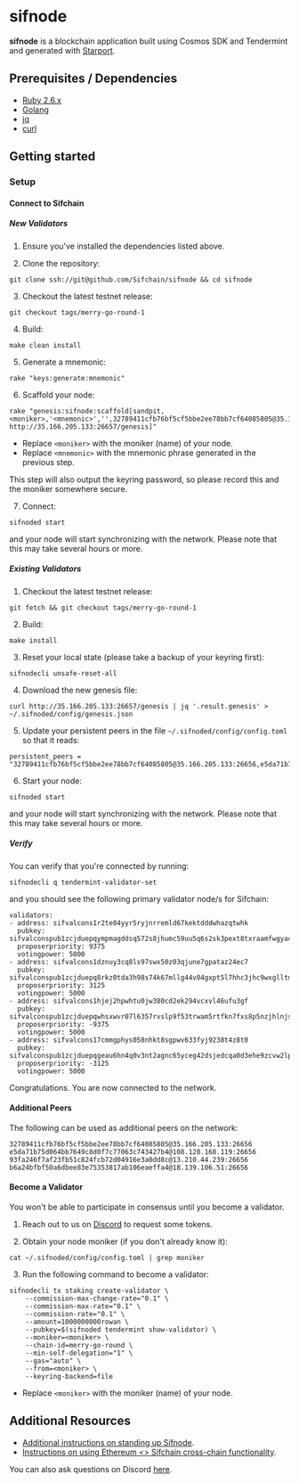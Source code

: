# sifnode

**sifnode** is a blockchain application built using Cosmos SDK and Tendermint and generated with [Starport](https://github.com/tendermint/starport).

## Prerequisites / Dependencies

- [Ruby 2.6.x](https://www.ruby-lang.org/en/documentation/installation)
- [Golang](https://golang.org/doc/install)
- [jq](https://stedolan.github.io/jq/download/)
- [curl](https://curl.haxx.se/download.html)

## Getting started

### Setup

#### Connect to Sifchain

##### New Validators

1. Ensure you've installed the dependencies listed above.

2. Clone the repository:

```
git clone ssh://git@github.com/Sifchain/sifnode && cd sifnode
```

3. Checkout the latest testnet release:

```
git checkout tags/merry-go-round-1
```

4. Build:

```
make clean install
```

5. Generate a mnemonic:

```
rake "keys:generate:mnemonic"
```

6. Scaffold your node:

```
rake "genesis:sifnode:scaffold[sandpit,<moniker>,'<mnemonic>','',32789411cfb76bf5cf5bbe2ee78bb7cf64085805@35.166.205.133:26656, http://35.166.205.133:26657/genesis]"
```

* Replace `<moniker>` with the moniker (name) of your node. 
* Replace `<mnemonic>` with the mnemonic phrase generated in the previous step.

This step will also output the keyring password, so please record this and the moniker somewhere secure.

7. Connect:

```
sifnoded start
```

and your node will start synchronizing with the network. Please note that this may take several hours or more.

##### Existing Validators

1. Checkout the latest testnet release:

```
git fetch && git checkout tags/merry-go-round-1
```

2. Build:

```
make install
```

3. Reset your local state (please take a backup of your keyring first):

```
sifnodecli unsafe-reset-all
```

4. Download the new genesis file:

```
curl http://35.166.205.133:26657/genesis | jq '.result.genesis' > ~/.sifnoded/config/genesis.json
```

5. Update your persistent peers in the file `~/.sifnoded/config/config.toml` so that it reads: 

```
persistent_peers = "32789411cfb76bf5cf5bbe2ee78bb7cf64085805@35.166.205.133:26656,e5da71b75d064bb7649c8d0f7c77063c743427b4@108.128.168.119:26656,93fa246f7af23fb51c824fcb72d04916e3a0dd8c@13.210.44.239:26656,b6a24bfbf50a6dbee83e75353817ab106eaeffa4@18.139.106.51:26656"
```

6. Start your node:

```
sifnoded start
```

and your node will start synchronizing with the network. Please note that this may take several hours or more.

##### Verify

You can verify that you're connected by running:

```
sifnodecli q tendermint-validator-set
```

and you should see the following primary validator node/s for Sifchain:

```
validators:
- address: sifvalcons1r2te04yyr5ryjnrremld67kektdddwhazqtwhk
  pubkey: sifvalconspub1zcjduepqympmagddsq572s8jhumc59uu5q6s2sk3pext8txraamfwgyacyws2nmcky
  proposerpriority: 9375
  votingpower: 5000
- address: sifvalcons1dznuy3cq8ls97swx50z03qjune7gpataz24ec7
  pubkey: sifvalconspub1zcjduepq8rkz0tda3h98s74k67mllg44v04gxpt5l7hhc3jhc9wxglltmq2sft23zz
  proposerpriority: 3125
  votingpower: 5000
- address: sifvalcons1hjej2hpwhtu0jw380cd2ek294vcxvl46ufu3gf
  pubkey: sifvalconspub1zcjduepqwhsxwvr07l6357rvslp9f53trwam5rtfkn7fxs8p5nzjhlnjs4kstju0l7
  proposerpriority: -9375
  votingpower: 5000
- address: sifvalcons17cmmgphys058nhkt8sgpwv633fyj9238t4z8t0
  pubkey: sifvalconspub1zcjduepqgeau6hn4q0v3nt2agnc65yceg42dsjedcqa0d3ehe9zcvw2lpadswvf6vf
  proposerpriority: -3125
  votingpower: 5000
```

Congratulations. You are now connected to the network.

#### Additional Peers

The following can be used as additional peers on the network:

```
32789411cfb76bf5cf5bbe2ee78bb7cf64085805@35.166.205.133:26656
e5da71b75d064bb7649c8d0f7c77063c743427b4@108.128.168.119:26656
93fa246f7af23fb51c824fcb72d04916e3a0dd8c@13.210.44.239:26656
b6a24bfbf50a6dbee83e75353817ab106eaeffa4@18.139.106.51:26656
```

#### Become a Validator

You won't be able to participate in consensus until you become a validator.

1. Reach out to us on [Discord](https://discord.gg/3gQsRvjsRx) to request some tokens.

2. Obtain your node moniker (if you don't already know it):

```
cat ~/.sifnoded/config/config.toml | grep moniker
```

3. Run the following command to become a validator: 

```
sifnodecli tx staking create-validator \
    --commission-max-change-rate="0.1" \
    --commission-max-rate="0.1" \
    --commission-rate="0.1" \
    --amount=1000000000rowan \
    --pubkey=$(sifnoded tendermint show-validator) \
    --moniker=<moniker> \
    --chain-id=merry-go-round \
    --min-self-delegation="1" \
    --gas="auto" \
    --from=<moniker> \
    --keyring-backend=file
```

* Replace `<moniker>` with the moniker (name) of your node. 

## Additional Resources

- [Additional instructions on standing up Sifnode](https://www.youtube.com/watch?v=1kjdjCEcYak&feature=youtu.be&ab_channel=utx0_).
- [Instructions on using Ethereum <> Sifchain cross-chain functionality](https://youtu.be/r81NQLxMers).

You can also ask questions on Discord [here](https://discord.com/invite/zZTYnNG).
